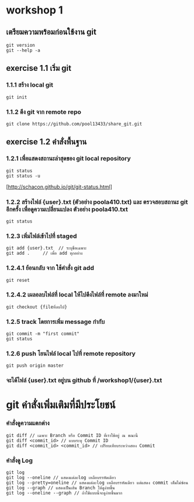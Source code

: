 # workshop 1

## เตรียมความพร้อมก่อนใช้งาน git
``` 
git version
git --help -a
``` 
## exercise 1.1  เริ่ม git
### 1.1.1 สร้าง local git
``` 
git init
```
### 1.1.2 ดึง git จาก remote repo
``` 
git clone https://github.com/pool13433/share_git.git 
```

## exercise 1.2  คำสั่งพื้นฐาน
### 1.2.1 เพื่อแสดงสถานะล่าสุดของ git local repository
```
git status
git status -u
```
[http://schacon.github.io/git/git-status.html]
### 1.2.2  สร้างไฟล์ {user}.txt  (ตัวอย่าง poola410.txt) และ ตรวจสอบสถานะ git อีกครั้ง เพื่อดูความเปลี่ยนแปลง ตัวอย่าง poola410.txt
```
git status 
```
### 1.2.3  เพิ่มไฟล์เข้าไปที่ staged
```
git add {user}.txt  // ระบุชื่อเฉพาะ
git add .     // เพื่อ add ทุกอย่าง
```
### 1.2.4.1  ย้อนกลับ จาก ใช้คำสั่ง git add 
```
git reset
```
### 1.2.4.2  เผลอลบไฟล์ที่ local ให้ไปดึงไฟล์ที่ remote ลงมาใหม่
```
git checkout {fileที่ลบไป}
```
### 1.2.5  track โดยการเพิ่ม message กำกับ
```
git commit -m "first commit"
git status
```
### 1.2.6  push โยนไฟล์ local ไปที่ remote repository
```
git push origin master
```
### จะได้ไฟล์ {user}.txt อยู่บน github ที่ /workshop1/{user}.txt

# git คำสั่งเพิ่มเติมที่มีประโยชน์
### คำสั่งดูความแตกต่าง
```
git diff // เฉพาะ Branch หรือ Commit ID ที่เราใช้อยู่ ณ ขณะนี้
git diff <commit_id> // แบบระบุ Commit ID 
git diff <commit_id> <commit_id> // เปรียบเทียบระหว่างสอง Commit
```
### คำสั่งดู Log
```
git log
git log --oneline // แสดงแต่ละlog เหลือบรรทัดเดียว
git log --pretty=oneline // แสดงแต่ละlog เหลือบรรทัดเดียว แต่แสดง commit เต็มไม่ซ่อน 
git log --graph // แสดงเป็นเส้น Branch ให้ดูง่ายขึ้น
git log --oneline --graph // ถ้าใช้แบบนี้จะดูง่ายขึ้นมาก
```
